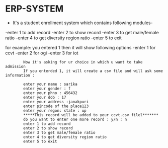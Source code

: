# ERP-SYSTEM

* It's a student enrollment system which contains following modules-

 -enter 1 to add record
 -enter 2 to show record
 -enter 3 to get male/female ratio
 -enter 4 to get diversity region ratio
 -enter 5 to exit


for example: you entered 1 then it will show following options
             -enter 1 for ccvt
             -enter 2 for ogi
             -enter 3 for iot
            
            Now it's asking for ur choice in which u want to take admission
            If you enterded 1, it will create a csv file and will ask some information :
            
            enter your name : sarika
            enter your gender : f
            enter your phno : 456432
            enter your dob : 17
            enter your address :janakpuri
            enter pincode of the place123
            enter your regon: state : up  
            *****This record will be added to your ccvt.csv filel*******
            do you want to enter one more record : y/n : n  
            enter 1 to add record
            enter 2 to show record
            enter 3 to get male/female ratio
            enter 4 to get diversity region ratio
            enter 5 to exit
        